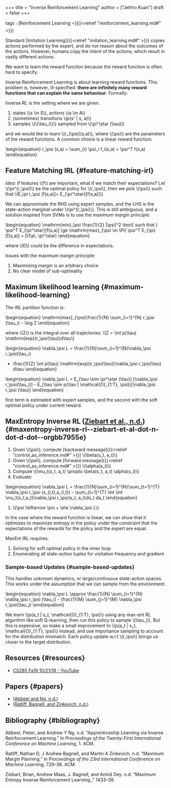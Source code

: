 +++
title = "Inverse Reinforcement Learning"
author = ["Jethro Kuan"]
draft = false
+++

tags
: [Reinforcement Learning ⭐]({{<relref "reinforcement_learning.md#" >}})

Standard [Imitation Learning]({{<relref "imitation_learning.md#" >}}) copies actions performed by the expert,
and do not reason about the outcomes of the actions. However, humans
copy the _intent_ of the actions, which result in vastly different
actions.

We want to learn the reward function because the reward function is
often hard to specify.

Inverse Reinforcement Learning is about learning reward functions.
This problem is, however, ill-specified: **there are infinitely many
reward functions that can explain the same behaviour**. Formally:

Inverse RL is the setting where we are given:

1.  states \\(s \in S\\), actions \\(a \in A\\)
2.  (sometimes) transitions \\(p(s' | s, a)\\)
3.  samples \\(\\{\tau\_i\\}\\) sampled from \\(\pi^\star (\tau)\\)

and we would like to learn \\(r\_{\psi}(s,a)\\), where \\(\psi\\) are the
parameters of the reward functions. A common choice is a linear reward
function:

\begin{equation}
  r\_\psi (s,a) = \sum\_{i} \psi\_i f\_i(s,a) = \psi^T f(s,a)
\end{equation}


## Feature Matching IRL {#feature-matching-irl}

_Idea:_ if features \\(f\\) are important, what if we match their
expectations? Let \\(\pi^{r\_\psi}\\) be the optimal policy for \\(r\_\psi\\),
then we pick \\(\psi\\) such that \\(E\_\pi r\_\psi [f(s,a)]= E\_{\pi^\star}[f(s,a)]\\)

We can approximate the RHS using expert samples, and the LHS is the
state-action marginal under \\(\pi^{r\_\psi}\\). This is still ambiguous,
and a solution inspired from SVMs is to use the _maximum margin
principle_:

\begin{equation}
  \mathrm{min}\_\psi \frac{1}{2} |\psi|^2 \text{ such that } \psi^T
  E\_{\pi^\star}[f(s,a)] \ge \mathrm{max}\_{\psi \in \Pi} \psi^T
  E\_{\pi}[f(s,a)] + D(\pi, \pi^\star)
\end{equation}

where \\(D\\) could be the difference in expectations.

Issues with the maximum margin principle:

1.  Maximizing margin is an arbitrary choice
2.  No clear model of sub-optimality


## Maximum likelihood learning {#maximum-likelihood-learning}

The IRL partition function is:

\begin{equation}
  \mathrm{max}\_{\psi}\frac{1}{N} \sum\_{i=1}^{N} r\_\psi (\tau\_i) - \log Z
\end{equation}

where \\(Z\\) is the integral over all trajectories: \\(Z = \int p(\tau) \mathrm{exp}(r\_\psi(\tau))d\tau\\)

\begin{equation}
  \nabla\_\psi L = \frac{1}{N}\sum\_{i=1}^{N}\nabla\_\psi r\_\psi(\tau\_i)
  - \frac{1}{Z} \int p(\tau) \mathrm{exp}(r\_\psi(\tau))\nabla\_\psi
  r\_\psi(\tau) d\tau
\end{equation}

\begin{equation}
  \nabla\_\psi L = E\_{\tau \sim \pi^\star (\tau)} [\nabla\_\psi
  r\_\psi(\tau\_i)] - E\_{\tau \sim p(\tau | \mathcal{O}\_{1:T},
    \psi)}[\nabla\_\psi r\_\psi (\tau)]
\end{equation}

first term is estimated with expert samples, and the second with the
soft optimal policy under current reward.


## MaxEntropy Inverse RL ([Ziebart et al., n.d.](#orgbb7955e)) {#maxentropy-inverse-rl--ziebart-et-al-dot-n-dot-d-dot--orgbb7955e}

1.  Given \\(\psi\\), compute [backward message]({{<relref "control_as_inference.md#" >}}) \\(\beta(s\_t, a\_t)\\)
2.  Given \\(\psi\\), compute [forward message]({{<relref "control_as_inference.md#" >}}) \\(\alpha(s\_t)\\)
3.  Compute \\(\mu\_t(s\_t, a\_t) \propto \beta(s\_t, a\_t) \alpha(s\_t)\\)
4.  Evaluate:

\begin{equation}
  \nabla\_\psi L = \frac{1}{N}\sum\_{i=1}^{N}\sum\_{t=1}^{T} \nabla\_\psi
  r\_\psi (s\_{i,t},a\_{i,t}) - \sum\_{t=1}^{T} \int \int
  \mu\_t(s\_t,a\_t)\nabla\_\psi r\_\psi(s\_t, a\_t)ds\_t da\_t
\end{equation}

1.  \\(\psi \leftarrow \psi + \eta \nabla\_\psi L\\)

In the case where the reward function is linear, we can show that it optimizes
to maximize entropy in the policy under the constraint that the
expectations of the rewards for the policy and the expert are equal.

MaxEnt IRL requires:

1.  Solving for soft optimal policy in the inner loop
2.  Enumerating all state-action tuples for visitation frequency and
    gradient


### Sample-based Updates {#sample-based-updates}

This handles unknown dynamics, or large/continuous state-action
spaces. This works under the assumption that we can sample from the
environment.

\begin{equation}
  \nabla\_\psi L \approx \frac{1}{N} \sum\_{i=1}^{N} \nabla\_\psi r\_\psi
  (\tau\_i) - \frac{1}{M} \sum\_{j=1}^{M} \nabla\_\psi r\_\psi(\tau\_j)
\end{equation}

We learn \\(p(a\_t | s\_t, \mathcal{O}\_{1:T}, \psi)\\) using any max-ent RL
algorithm like soft Q-learning, then run this policy to sample
\\(\tau\_j\\). But this is expensive, so make a small improvement to
\\(p(a\_t | s\_t, \mathcal{O}\_{1:T}, \psi)\\) instead, and use importance
sampling to account for the distribution mismatch. Each policy update
w.r.t \\(r\_\psi\\) brings us closer to the target distribution.


## Resources {#resources}

-   [CS285 Fa19 10/21/19 - YouTube](https://www.youtube.com/watch?v=DP0SJrNgV60&list=PLkFD6%5F40KJIwhWJpGazJ9VSj9CFMkb79A&index=15&t=0s)


## Papers {#papers}

-   ([Abbeel and Ng, n.d.](#org4015a60))
-   ([Ratliff, Bagnell, and Zinkevich, n.d.](#org78b9e47))


## Bibliography {#bibliography}

<a id="org4015a60"></a>Abbeel, Pieter, and Andrew Y Ng. n.d. “Apprenticeship Learning via Inverse Reinforcement Learning.” In _Proceedings of the Twenty-First International Conference on Machine Learning_, 1. ACM.

<a id="org78b9e47"></a>Ratliff, Nathan D, J Andrew Bagnell, and Martin A Zinkevich. n.d. “Maximum Margin Planning.” In _Proceedings of the 23rd International Conference on Machine Learning_, 729–36. ACM.

<a id="orgbb7955e"></a>Ziebart, Brian, Andrew Maas, J. Bagnell, and Anind Dey. n.d. “Maximum Entropy Inverse Reinforcement Learning.,” 1433–38.